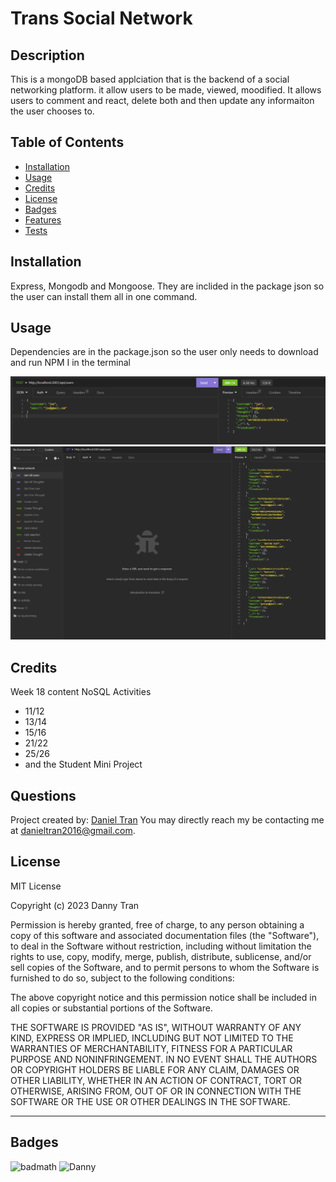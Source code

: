 

#  **Trans Social Network**

## Description
    
This is a mongoDB based applciation that is the backend of a social networking platform. it allow users to be made, viewed, moodified. It allows users to comment and react, delete both and then update any informaiton the user chooses to. 
    
## Table of Contents 
    
- [Installation](#install)
- [Usage](#usage)
- [Credits](#credits)
- [License](#license)
- [Badges](#badges)
- [Features](#features)
- [Tests](#tests)
    
## Installation
  
Express, Mongodb and Mongoose. They are inclided in the package json so the user can install them all in one command.
    
## Usage
Dependencies are in the package.json so the user only needs to download and run NPM I in the terminal

    
    
![screenshot of adding a user](./assets/images/create.png)
![screenshot of viewing users](./assets/images/users.PNG)
       
    
## Credits
Week 18 content NoSQL Activities
- 11/12
- 13/14
- 15/16
- 21/22
- 25/26
- and the Student Mini Project

## Questions

Project created by: [Daniel Tran](https://github.com/danieltran2016?tab=repositories)
You may directly reach my be contacting me at danieltran2016@gmail.com.

    
## License

MIT License
   
Copyright (c) 2023 Danny Tran
    
Permission is hereby granted, free of charge, to any person obtaining a copy
of this software and associated documentation files (the "Software"), to deal
in the Software without restriction, including without limitation the rights
to use, copy, modify, merge, publish, distribute, sublicense, and/or sell
copies of the Software, and to permit persons to whom the Software is
furnished to do so, subject to the following conditions:
    
The above copyright notice and this permission notice shall be included in all
copies or substantial portions of the Software.
    
THE SOFTWARE IS PROVIDED "AS IS", WITHOUT WARRANTY OF ANY KIND, EXPRESS OR
IMPLIED, INCLUDING BUT NOT LIMITED TO THE WARRANTIES OF MERCHANTABILITY,
FITNESS FOR A PARTICULAR PURPOSE AND NONINFRINGEMENT. IN NO EVENT SHALL THE
AUTHORS OR COPYRIGHT HOLDERS BE LIABLE FOR ANY CLAIM, DAMAGES OR OTHER
LIABILITY, WHETHER IN AN ACTION OF CONTRACT, TORT OR OTHERWISE, ARISING FROM,
OUT OF OR IN CONNECTION WITH THE SOFTWARE OR THE USE OR OTHER DEALINGS IN THE
SOFTWARE.
    
---
    
## Badges
 
![badmath](https://img.shields.io/github/languages/top/lernantino/badmath)
![Danny](https://img.shields.io/badge/Danny-myREADME-brightgreen)
    

